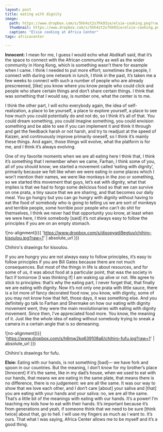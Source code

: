 ```yaml
---
layout: post
title: eating with dignity
image:
  path: https://www.dropbox.com/s/5hh4zt2s7hk93ie/elsie-cooking.png?raw=1
  thumbnail: https://www.dropbox.com/s/5hh4zt2s7hk93ie/elsie-cooking.png?raw=1
  caption: "Elsie cooking at Africa Center"
tags: africacenter

---
```


**Innocent:** I mean for me, I guess I would echo what Abdikafi said, that it’s the space to connect with the African community as well as the wider community in Hong Kong, which is something wasn’t there for example when I came. I think I needed to put more effort; sometimes the people, I connect with during one network in lunch, I think in the past, it’s taken me a few weeks to connect with such a number of people who are already prescreened, [like] you know where you know people who could click and people who share certain things and don’t share certain things. I think that was something that I would say, is number one, what the center is to me.

I think the other part, I will echo everybody again, the idea of self-realization, a place to be yourself, a place to explore yourself, a place to see how much you could potentially do and not do, so I think it’s all of that. You could dream something, you could imagine something, you could envision something and be able to see if you can implement it and think it through and get the feedback harsh or not harsh, and try to readjust at the speed of Kaizen, and continuously improve primarily oneself, so I think it’s mainly these things. And again, those things will evolve, what the platform is for me, and I think it’s always evolving. 

One of my favorite moments when we are all eating here I think that, I think it’s something that I remember when we came, Farhan, I think some of you, all of you should know; we started a movement called ‘eating with dignity’, primarily because we felt like when we were eating in some places which I won’t mention their names, we were like monkeys in the zoo or something, so we started this movement that guys, let’s eat with dignity, what that implies is that we had to forgo some delicious food so that we can survive on one prata, a tiny sauce that we are sharing, and that becomes our daily meal. You go hungry but you can go hungry with dignity without having to eat the food of somebody who is going to telling us we are sort of monkeys and terrible people, some horrible poor people who can’t do shit for themselves, I think we never had that opportunity you know, at least when we were here, I think somebody [said] it’s not always easy to follow the principles if you are on an empty stomach. 

![no-alignment]({{ 'https://www.dropbox.com/s/disopyqdi9egtuv/chihiro-kisoulou.jpg?raw=1' | absolute_url }})
  <figcaption>Chihiro's drawings for kisoulou.</figcaption>


If you are hungry you are not always easy to follow principles, it’s easy to follow principles if you are Bill Gates because there are not much consequences. But most of the things in life is about resources, and for some of us, it was about food at a particular point, that was the society in fact if tomorrow [I was thinking if] I am waking up alive or not. We agree to stick to principles: that’s why the eating part, I never forget that, that finally we are eating with dignity. Now it’s not only one prata with little sauce, there is a lot more of fancy decorated food now, you know, with dignity, some of you may not know how that felt, those days, it was something else. And you definitely go talk to Farhan and Shermake on how our eating with dignity movement went, they were the main revolutionaries with eating with dignity movement. Since then, I’ve appreciated food more. You know, the meaning of it. Just like the whole idea of eating without somebody trying to sneak a camera in a certain angle that is so demeaning. 

![no-alignment]({{ 'https://www.dropbox.com/s/h6mw2kq639108a6/chihiro-fufu.jpg?raw=1' | absolute_url }})
  <figcaption>Chihiro's drawings for fufu.</figcaption>


**Elsie:** Eating with our hands, is not something [bad]— we have fork and spoon in our countries. But the meaning, I don’t know for my brother’s place [Innocent] if it’s the same, like in my dad’s house, when we used to eat with our hands, that means we are eating in the same plate, that means there is no difference, there is no judgement: we are all the same. It was our way to show that we love each other, and I don’t care [about] your saliva and [that] you are eating with your hands and your saliva: no, we are all the same. That’s a little bit of the meanings with eating with our hands. It’s a power! I’m teaching my kids how to eat with their hands. It’s important because it’s from generations and yeah, if someone think that we need to be sure [think twice] about that, go to hell. I will use my fingers as much as I want to. It’s ours. That what I was saying, Africa Center allows me to be myself and it’s a good thing. 


